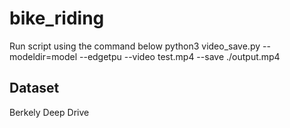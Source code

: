 # bike_riding
Run script using the command below 
python3 video_save.py --modeldir=model --edgetpu --video test.mp4 --save ./output.mp4      

## Dataset
Berkely Deep Drive 
